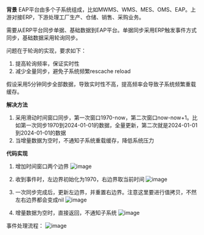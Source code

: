 **背景**
EAP平台由多个子系统组成，比如MWMS、WMS、MES、OMS、EAP。上游对接ERP，下游处理工厂生产、仓储、销售、采购业务。

需要从ERP平台同步单据、基础数据到EAP平台。单据同步采用ERP触发事件方式同步，基础数据采用轮询同步。

问题在于轮询的实现，要求如下：
1. 提高轮询频率，保证实时性
2. 减少全量同步，避免子系统频繁rescache reload 

假设采用5分钟同步全部数据，导致实时性不高，提高频率会导致子系统频繁重载缓存。

**解决方法**
1. 采用滑动时间窗口同步，第一次窗口1970-now，第二次窗口now-now+1。比如第一次同步1970到2024-01-01的数据，全量更新，第二次就是2024-01-01到2024-01-01的数据
2. 当增量数据为空时，不通知子系统重载缓存，降低系统压力

**代码实现**
1. 增加时间窗口两个边界
![image](https://github.com/user-attachments/assets/e8eb017a-20ae-4115-9156-3136db50f498)

2. 收到事件时，左边界初始化为1970，右边界取当前时间
![image](https://github.com/user-attachments/assets/09391548-95e7-49d0-8083-c4286b98f3ad)

3. 一次同步完成后，更新左边界，并重置右边界。注意这里要进行值拷贝，不然左右边界都会变成nil
![image](https://github.com/user-attachments/assets/7862432d-e328-41fc-90e5-4d9a37173c6b)

4. 增量数据为空时，直接返回，不通知子系统
![image](https://github.com/user-attachments/assets/075a05e3-4a56-4825-a36b-85f67e49af9a)

事件处理流程：
![image](https://github.com/user-attachments/assets/70d087f9-1734-4f9e-8fe1-2cfb6f6d1c69)
